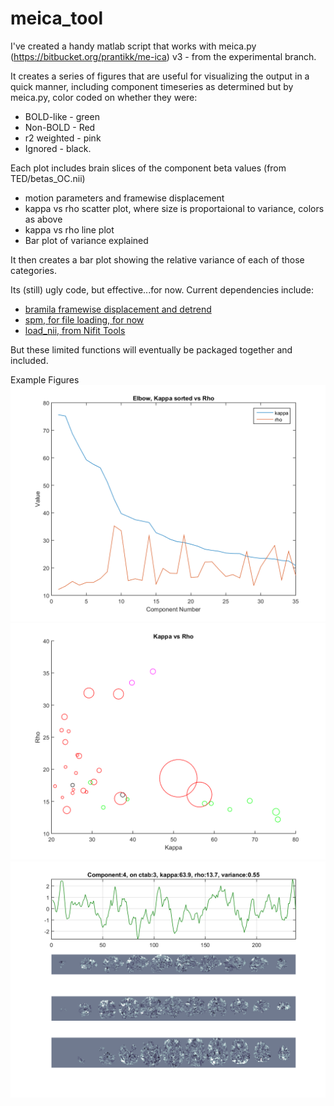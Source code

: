 # meica_tool

I've created a handy matlab script that works with meica.py (https://bitbucket.org/prantikk/me-ica) v3 - from the experimental branch. 

It creates a series of figures that are useful for visualizing the output in a quick manner, including component timeseries as determined but by meica.py, color coded on whether they were:

* BOLD-like - green 
* Non-BOLD - Red
* r2 weighted - pink
* Ignored - black. 

Each plot includes brain slices of the component beta values (from TED/betas_OC.nii)

* motion parameters and framewise displacement
* kappa vs rho scatter plot, where size is proportaional to variance, colors as above
* kappa vs rho line plot
* Bar plot of variance explained

It then creates a bar plot showing the relative variance of each of those categories. 

Its (still) ugly code, but effective...for now. Current dependencies include:

* [bramila framewise displacement and detrend](https://git.becs.aalto.fi/bml/bramila/tree/master)
* [spm, for file loading, for now](http://www.fil.ion.ucl.ac.uk/spm/)
* [load_nii, from Nifit Tools](https://www.mathworks.com/matlabcentral/fileexchange/8797-tools-for-nifti-and-analyze-image)

But these limited functions will eventually be packaged together and included. 

Example Figures
![Kappa vs Rho plot](https://github.com/dowdlelt/meica_tool/blob/master/example_figures/Elbow_Graph_KappaVsRho.png?raw=true)
![Kappa vs Rho Scatter](https://github.com/dowdlelt/meica_tool/blob/master/example_figures/KappaVsRho.png?raw=true)
![Timeseries and brains](https://github.com/dowdlelt/meica_tool/blob/master/example_figures/ex_component_graph.png?raw=true)
